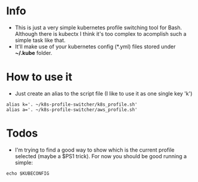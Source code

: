 # Info
- This is just a very simple kubernetes profile switching tool for Bash. Although there is kubectx I think it's too complex to acomplish such a simple task like that.
- It'll make use of your kubernetes config (*.yml) files stored under **~/.kube** folder.

# How to use it
- Just create an alias to the script file (I like to use it as one single key 'k')
```
alias k='. ~/k8s-profile-switcher/k8s_profile.sh'
alias a='. ~/k8s-profile-switcher/aws_profile.sh'
```

# Todos
- I'm trying to find a good way to show which is the current profile selected (maybe a $PS1 trick). For now you should be good running a simple: 
```
echo $KUBECONFIG
```
